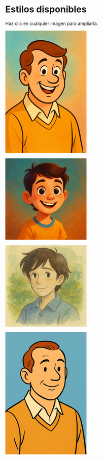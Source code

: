 # Estilos disponibles

Haz clic en cualquier imagen para ampliarla.

![Disney](Disney.png)

![pixar](pixar.png)

![ghibi](ghibi.png)

![tintin](tintin.png)
